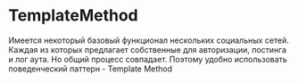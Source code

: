 # TemplateMethod
Имеется некоторый базовый функционал нескольких социальных сетей. Каждая из которых предлагает собственные для авторизации, постинга и лог аута. Но общий процесс совпадает.
Поэтому удобно использовать поведенческий паттерн - Template Method
